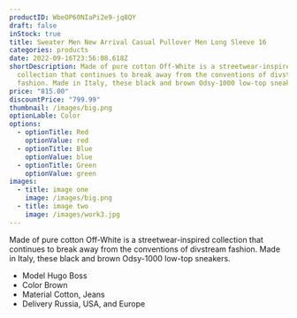 ```yaml
---
productID: WbeOP60NIaPi2e9-jq8QY
draft: false
inStock: true
title: Sweater Men New Arrival Casual Pullover Men Long Sleeve 16
categories: products
date: 2022-09-16T23:56:08.618Z
shortDescription: Made of pure cotton Off-White is a streetwear-inspired
  collection that continues to break away from the conventions of divstream
  fashion. Made in Italy, these black and brown Odsy-1000 low-top sneakers.
price: "815.00"
discountPrice: "799.99"
thumbnail: /images/big.png
optionLable: Color
options:
  - optionTitle: Red
    optionValue: red
  - optionTitle: Blue
    optionValue: blue
  - optionTitle: Green
    optionValue: green
images:
  - title: image one
    image: /images/big.png
  - title: image two
    image: /images/work3.jpg
---
```

Made of pure cotton Off-White is a streetwear-inspired collection that continues to break away from the conventions of divstream fashion. Made in Italy, these black and brown Odsy-1000 low-top sneakers.

* Model Hugo Boss
* Color Brown
* Material Cotton, Jeans
* Delivery Russia, USA, and Europe
